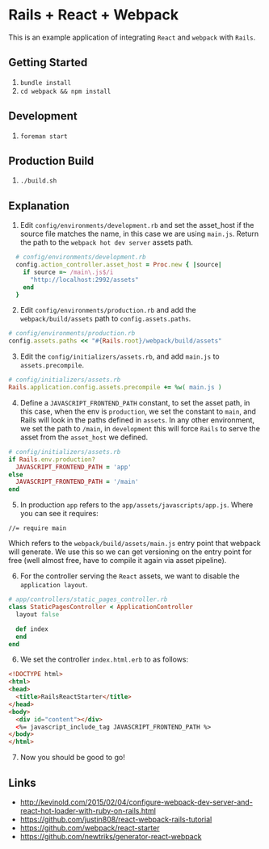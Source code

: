 # Rails + React + Webpack

This is an example application of integrating `React` and `webpack` with `Rails`.

## Getting Started

1. `bundle install`
2. `cd webpack && npm install`

## Development

1. `foreman start`

## Production Build

1. `./build.sh`

## Explanation

1. Edit `config/environments/development.rb` and set the asset_host if the source file matches the name, in this case we are using `main.js`. Return the path to the `webpack hot dev server` assets path.

  ```ruby
    # config/environments/development.rb
    config.action_controller.asset_host = Proc.new { |source|
      if source =~ /main\.js$/i
        "http://localhost:2992/assets"
      end
    }
  ```

2. Edit `config/environments/production.rb` and add the `webpack/build/assets` path to `config.assets.paths`.

  ```ruby
  # config/environments/production.rb
  config.assets.paths << "#{Rails.root}/webpack/build/assets"
  ```

3. Edit the `config/initializers/assets.rb`, and add `main.js` to `assets.precompile`.

  ```ruby
  # config/initializers/assets.rb
  Rails.application.config.assets.precompile += %w( main.js )
  ```

4. Define a `JAVASCRIPT_FRONTEND_PATH` constant, to set the asset path, in this case, when the env is `production`, we set the constant to `main`, and Rails will look in the paths defined in `assets`. In any other environment, we set the path to `/main`, in `development` this will force `Rails` to serve the asset from the `asset_host` we defined.


  ```ruby
  # config/initializers/assets.rb
  if Rails.env.production?
    JAVASCRIPT_FRONTEND_PATH = 'app'
  else
    JAVASCRIPT_FRONTEND_PATH = '/main'
  end
  ```

5. In production `app` refers to the `app/assets/javascripts/app.js`. Where you can see it requires:

```
//= require main
```

Which refers to the `webpack/build/assets/main.js` entry point that webpack will generate. We use this so we can get versioning on the entry point for free (well almost free, have to compile it again via asset pipeline).

6. For the controller serving the `React` assets, we want to disable the `application layout`.

  ```ruby
  # app/controllers/static_pages_controller.rb
  class StaticPagesController < ApplicationController
    layout false

    def index
    end
  end
  ```

6. We set the controller `index.html.erb` to as follows:

  ```html
  <!DOCTYPE html>
  <html>
  <head>
    <title>RailsReactStarter</title>
  </head>
  <body>
    <div id="content"></div>
    <%= javascript_include_tag JAVASCRIPT_FRONTEND_PATH %>
  </body>
  </html>
  ```

7. Now you should be good to go!

## Links

- http://kevinold.com/2015/02/04/configure-webpack-dev-server-and-react-hot-loader-with-ruby-on-rails.html
- https://github.com/justin808/react-webpack-rails-tutorial
- https://github.com/webpack/react-starter
- https://github.com/newtriks/generator-react-webpack
